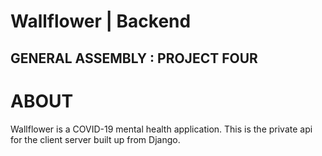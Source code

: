 # Wallflower | Backend

## GENERAL ASSEMBLY : PROJECT FOUR

# ABOUT

Wallflower is a COVID-19 mental health application. This is the private api for the client server built up from Django.
